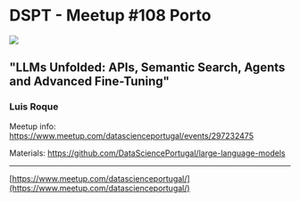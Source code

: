 # DSPT - Meetup #108 Porto

![](https://secure.meetupstatic.com/photos/event/2/5/d/c/highres_517269692.webp)


## "LLMs Unfolded: APIs, Semantic Search, Agents and Advanced Fine-Tuning"
###  Luis Roque

Meetup info: https://www.meetup.com/datascienceportugal/events/297232475

Materials: https://github.com/DataSciencePortugal/large-language-models

---
[https://www.meetup.com/datascienceportugal/](https://www.meetup.com/datascienceportugal/)
